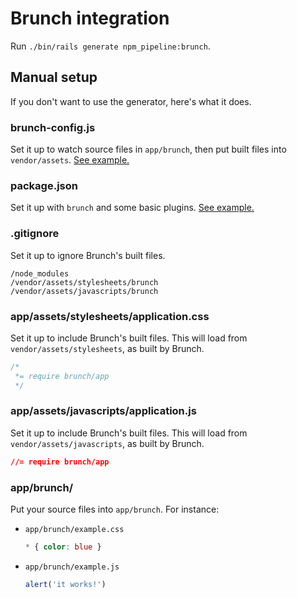 # Brunch integration

Run `./bin/rails generate npm_pipeline:brunch`.

## Manual setup

If you don't want to use the generator, here's what it does.

### brunch-config.js

Set it up to watch source files in `app/brunch`, then put built files into `vendor/assets`.
[See example.](../lib/generators/npm_pipeline/brunch/brunch-config.js)

### package.json

Set it up with `brunch` and some basic plugins.
[See example.](../lib/generators/npm_pipeline/brunch/package.json)

### .gitignore

Set it up to ignore Brunch's built files.

```
/node_modules
/vendor/assets/stylesheets/brunch
/vendor/assets/javascripts/brunch
```

### app/assets/stylesheets/application.css

Set it up to include Brunch's built files. This will load from `vendor/assets/stylesheets`, as built by Brunch.

```css
/*
 *= require brunch/app
 */
```

### app/assets/javascripts/application.js

Set it up to include Brunch's built files. This will load from `vendor/assets/javascripts`, as built by Brunch.

```css
//= require brunch/app
```

### app/brunch/

Put your source files into `app/brunch`. For instance:

* `app/brunch/example.css`

  ```css
  * { color: blue }
  ```

* `app/brunch/example.js`

  ```js
  alert('it works!')
  ```
